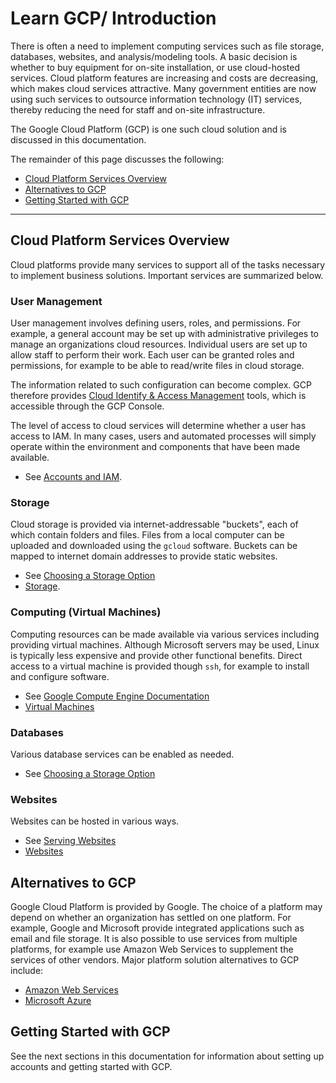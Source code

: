 # Learn GCP/ Introduction #

There is often a need to implement computing services such as file storage, databases, websites,
and analysis/modeling tools.
A basic decision is whether to buy equipment for on-site installation, or use cloud-hosted services.
Cloud platform features are increasing and costs are decreasing, which makes cloud services attractive.
Many government entities are now using such services to outsource information technology (IT) services,
thereby reducing the need for staff and on-site infrastructure.

The Google Cloud Platform (GCP) is one such cloud solution and is discussed in this documentation.

The remainder of this page discusses the following:

* [Cloud Platform Services Overview](#cloud-platform-services-overview)
* [Alternatives to GCP](#alternatives-to-gcp)
* [Getting Started with GCP](#getting-started-with-gcp)

-----------

## Cloud Platform Services Overview ##

Cloud platforms provide many services to support all of the tasks necessary to implement business solutions.
Important services are summarized below.

### User Management ###

User management involves defining users, roles, and permissions.
For example, a general account may be set up with administrative privileges to manage an organizations cloud resources.
Individual users are set up to allow staff to perform their work.
Each user can be granted roles and permissions, for example to be able to read/write files in cloud storage.

The information related to such configuration can become complex.
GCP therefore provides [Cloud Identify & Access Management](https://cloud.google.com/iam/) tools,
which is accessible through the GCP Console.

The level of access to cloud services will determine whether a user has access to IAM.
In many cases, users and automated processes will simply operate within the environment and components
that have been made available.

* See [Accounts and IAM](accounts-iam.md).

### Storage ###

Cloud storage is provided via internet-addressable "buckets", each of which contain folders and files.
Files from a local computer can be uploaded and downloaded using the `gcloud` software.
Buckets can be mapped to internet domain addresses to provide static websites.

* See [Choosing a Storage Option](https://cloud.google.com/storage-options/)
* [Storage](storage.md).

### Computing (Virtual Machines) ###

Computing resources can be made available via various services including providing virtual machines.
Although Microsoft servers may be used, Linux is typically less expensive and provide other functional benefits.
Direct access to a virtual machine is provided though `ssh`, for example to install and configure software.

* See [Google Compute Engine Documentation](https://cloud.google.com/compute/docs/)
* [Virtual Machines](vm.md)

### Databases ###

Various database services can be enabled as needed.

* See [Choosing a Storage Option](https://cloud.google.com/storage-options/)

### Websites ###

Websites can be hosted in various ways.

* See [Serving Websites](https://cloud.google.com/solutions/web-serving-overview)
* [Websites](website.md)

## Alternatives to GCP ##

Google Cloud Platform is provided by Google.
The choice of a platform may depend on whether an organization has settled on one platform.
For example, Google and Microsoft provide integrated applications such as email and file storage.
It is also possible to use services from multiple platforms,
for example use Amazon Web Services to supplement the services of other vendors.
Major platform solution alternatives to GCP include:

* [Amazon Web Services](https://aws.amazon.com/)
* [Microsoft Azure](https://azure.microsoft.com/en-us/)

## Getting Started with GCP ##

See the next sections in this documentation for information about setting up accounts
and getting started with GCP.
